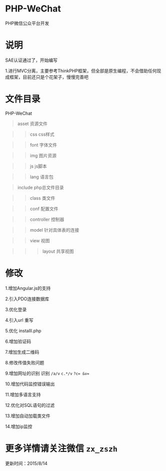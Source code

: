 # PHP-WeChat
PHP微信公众平台开发

# 说明
SAE认证通过了，开始编写

1.进行MVC分离，主要参考ThinkPHP框架，但全部是原生编程，不会借助任何现成框架，目前还只是个花架子，慢慢完善吧

# 文件目录

PHP-WeChat

>asset			资源文件

>>css			css样式

>>font			字体文件

>>img			图片资源

>>js			js脚本

>>lang			语言包

>include    	php总文件目录

>>class			类文件

>>conf			配置文件

>>controller	控制器

>>model			针对具体表的连接

>>view			视图

>>>layout		共享视图



# 修改
1.增加Angular.js的支持

2.引入PDO连接数据库

3.优化登录

4.引入url 重写

5.优化 installl.php

6.增加验证码

7.增加生成二维码

8.修改传值失败问题

9.增加网址的识别            识别 `/a/v` `c.*/v` `?c= &v= `

10.增加代码监控错误输出

11.增加多语言支持

12.优化对SQL语句的过滤

13.增加自动加载类文件

14.增加ip监控




# 更多详情请关注微信 `zx_zszh`

更新时间：2015/8/14

